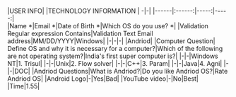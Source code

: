
|USER INFO| |TECHNOLOGY INFORMATION |  -|-| 
|------|:------:|-----:|-----:|             
|Name *|Email *|Date of Birth *|Which OS do you use? *|
|Validation Regular expression Contains|Validation Text Email address|MM/DD/YYYY|Windows|
|-|-|-|						                                |Andriod| 
|Computer Question| Define OS and why it is necessary for a computer?|Which of the following are not operating system?|India's first super computer is?|
|-|-|Windows NT|1. Trisul|
|-|-|Unix|2. Flow solver|
|-|-|C++|3. Param|
|-|-|Java|4. Agni|
|-|-|DOC|
|Andriod Questions|What is Andriod?|Do you like Andriod OS?|Rate Andriod OS|
|Android Logo|-|Yes|Bad|
|YouTube video|-|No|Best|
|Time|1.55|



















